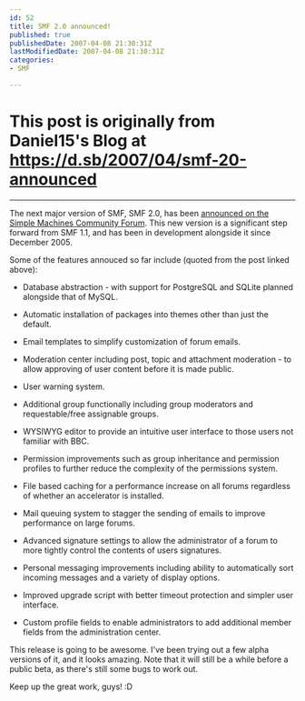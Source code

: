 ```yaml
---
id: 52
title: SMF 2.0 announced!
published: true
publishedDate: 2007-04-08 21:30:31Z
lastModifiedDate: 2007-04-08 21:30:31Z
categories:
- SMF

---
```


# This post is originally from Daniel15's Blog at https://d.sb/2007/04/smf-20-announced

---

The next major version of SMF, SMF 2.0, has been [announced on the Simple Machines Community Forum](http://www.simplemachines.org/community/index.php?topic=163438). This new version is a significant step forward from SMF 1.1, and has been in development alongside it since December 2005.

Some of the features annouced so far include (quoted from the post linked above):

* Database abstraction - with support for PostgreSQL and SQLite planned alongside that of MySQL.

* Automatic installation of packages into themes other than just the default.

* Email templates to simplify customization of forum emails.

* Moderation center including post, topic and attachment moderation - to allow approving of user content before it is made public.

* User warning system.

* Additional group functionally including group moderators and requestable/free assignable groups.

* WYSIWYG editor to provide an intuitive user interface to those users not familiar with BBC.

* Permission improvements such as group inheritance and permission profiles to further reduce the complexity of the permissions system.

* File based caching for a performance increase on all forums regardless of whether an accelerator is installed.

* Mail queuing system to stagger the sending of emails to improve performance on large forums.

* Advanced signature settings to allow the administrator of a forum to more tightly control the contents of users signatures.

* Personal messaging improvements including ability to automatically sort incoming messages and a variety of display options.

* Improved upgrade script with better timeout protection and simpler user interface.

* Custom profile fields to enable administrators to add additional member fields from the administration center.

This release is going to be awesome. I've been trying out a few alpha versions of it, and it looks amazing. Note that it will still be a while before a public beta, as there's still some bugs to work out.

Keep up the great work, guys! :D

